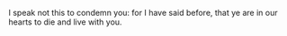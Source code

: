I speak not this to condemn you: for I have said before, that ye are in our hearts to die and live with you.
